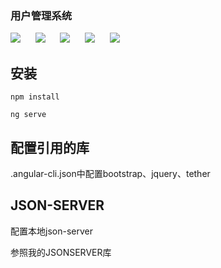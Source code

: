 
 
 ### 用户管理系统  
![](https://img.shields.io/badge/node-v8.4.0-brightgreen.svg)
&nbsp;&nbsp;&nbsp;&nbsp;
![](https://img.shields.io/badge/Angular-v4.0-brightgreen.svg)
&nbsp;&nbsp;&nbsp;&nbsp;
![](https://img.shields.io/badge/npm-v5.3.0-brightgreen.svg)
&nbsp;&nbsp;&nbsp;&nbsp;
![](https://img.shields.io/badge/bootstrap-v4.0.0-blue.svg)
&nbsp;&nbsp;&nbsp;&nbsp;
![](https://img.shields.io/badge/jquery-v3.2.1-blue.svg)
 


## 安装
```
npm install

ng serve

```

## 配置引用的库

.angular-cli.json中配置bootstrap、jquery、tether


## JSON-SERVER
配置本地json-server

参照我的JSONSERVER库



